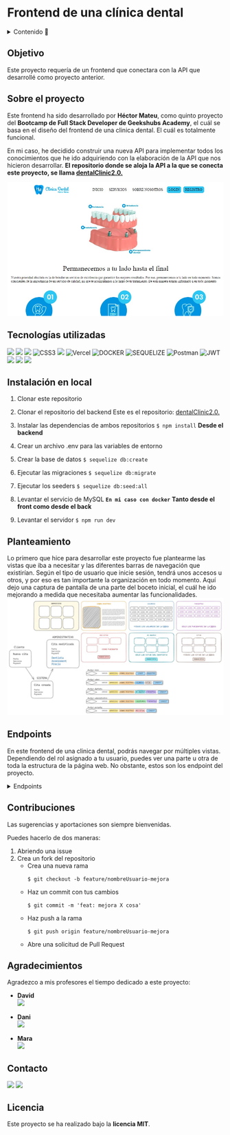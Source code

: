 # Frontend de una clínica dental
<details>
  <summary>Contenido 📝</summary>
  <ol>
    <li><a href="#objetivo">Objetivo</a></li>
    <li><a href="#sobre-el-proyecto">Sobre el proyecto</a></li>
    <li><a href="#tecnologías-utilizadas">Stack - Tecnologías utilizadas</a></li>
    <li><a href="#instalación-en-local">Instalación en local</a></li>
    <li><a href="#endpoints">Endpoints</a></li>
    <li><a href="#contribuciones">Contribuciones</a></li>
    <li><a href="#agradecimientos">Agradecimientos</a></li>
    <li><a href="#contacto">Contacto</a></li>
    <li><a href="#licencia">Licencia</a></li>
  </ol>
</details>

## Objetivo
Este proyecto requería de un frontend que conectara con la API que desarrollé como proyecto anterior.

## Sobre el proyecto
Este frontend ha sido desarrollado por **Héctor Mateu**, como quinto proyecto del **Bootcamp de Full Stack Developer de Geekshubs Academy**, el cuál se basa en el diseño del frontend de una clinica dental. El cuál es totalmente funcional.

En mi caso, he decidido construir una nueva API para implementar todos los conocimientos que he ido adquiriendo con la elaboración de la API que nos hicieron desarrollar. **El repositorio donde se aloja la API a la que se conecta este proyecto, se llama <a href = "https://github.com/hmateu/dentalClinic2.0"  target="_blank">dentalClinic2.0.</a>**

![image](./src/img/Home/home.jpg)

## Tecnologías utilizadas
<img src="https://camo.githubusercontent.com/268ac512e333b69600eb9773a8f80b7a251f4d6149642a50a551d4798183d621/68747470733a2f2f696d672e736869656c64732e696f2f62616467652f52656163742d3230323332413f7374796c653d666f722d7468652d6261646765266c6f676f3d7265616374266c6f676f436f6c6f723d363144414642" data-canonical-src="https://img.shields.io/badge/React-20232A?style=for-the-badge&amp;logo=react&amp;logoColor=61DAFB" style="max-width: 100%;"> <img src="https://user-images.githubusercontent.com/121863208/227808568-89a147ae-a047-4b1c-8065-9de44bd9bcb2.svg" style="max-width: 100%;"> <img src="https://camo.githubusercontent.com/ecd0d6fc3da2be7f3a92b0a5bb2d8a5ed5a97fba21dc59ae638caa548d79d88d/68747470733a2f2f696d672e736869656c64732e696f2f62616467652f6a61766173636970742d4546443831443f7374796c653d666f722d7468652d6261646765266c6f676f3d6a617661736372697074266c6f676f436f6c6f723d626c61636b" data-canonical-src="https://img.shields.io/badge/javascipt-EFD81D?style=for-the-badge&amp;logo=javascript&amp;logoColor=black" style="max-width: 100%;"> <img src="https://camo.githubusercontent.com/e6b67b27998fca3bccf4c0ee479fc8f9de09d91f389cccfbe6cb1e29c10cfbd7/68747470733a2f2f696d672e736869656c64732e696f2f62616467652f637373332d2532333135373242362e7376673f7374796c653d666f722d7468652d6261646765266c6f676f3d63737333266c6f676f436f6c6f723d7768697465" alt="CSS3" style="max-width: 100%;"> <img src="https://user-images.githubusercontent.com/121863208/227808650-2ae0204a-1c59-4789-bfa9-3f16b24b737d.svg" style="max-width: 100%;"> <img src="https://camo.githubusercontent.com/ae44c5148c738c467ba6e4a3f87dfb5957f0e39b7915cc6c2d8e722a0afbcf44/687474703a2f2f7468657265616c73756a69746b2d76657263656c2d62616467652e76657263656c2e6170702f3f6170703d7468657265616c73756a69746b2d76657263656c2d6261646765267374796c653d666f722d7468652d6261646765266c6f676f3d66616c7365" alt="Vercel" data-canonical-src="http://therealsujitk-vercel-badge.vercel.app/?app=therealsujitk-vercel-badge&amp;style=for-the-badge&amp;logo=false" style="max-width: 100%;"> <img src="https://camo.githubusercontent.com/b184cf7adbab9f5464e80c0f5dd32c85393f6248499a57d743e619f4214391c4/68747470733a2f2f696d672e736869656c64732e696f2f62616467652f646f636b65722d3234393645443f7374796c653d666f722d7468652d6261646765266c6f676f3d646f636b6572266c6f676f436f6c6f723d7768697465" alt="DOCKER" data-canonical-src="https://img.shields.io/badge/docker-2496ED?style=for-the-badge&amp;logo=docker&amp;logoColor=white" style="max-width: 100%;">  <img src="https://camo.githubusercontent.com/c0303b8bf28065067be013ecbfa1447392b6d328a38362de9beb6d14f810544f/68747470733a2f2f696d672e736869656c64732e696f2f62616467652f73657175656c697a652d3343373643333f7374796c653d666f722d7468652d6261646765266c6f676f3d73657175656c697a65266c6f676f436f6c6f723d7768697465" alt="SEQUELIZE" data-canonical-src="https://img.shields.io/badge/sequelize-3C76C3?style=for-the-badge&amp;logo=sequelize&amp;logoColor=white" style="max-width: 100%;"> <img src="https://camo.githubusercontent.com/3f0e26b0951bab845a1bb9a7198ecca0da272e462921b6edd85879f3673b6927/68747470733a2f2f696d672e736869656c64732e696f2f62616467652f506f73746d616e2d4646364333373f7374796c653d666f722d7468652d6261646765266c6f676f3d706f73746d616e266c6f676f436f6c6f723d7768697465" alt="Postman" data-canonical-src="https://img.shields.io/badge/Postman-FF6C37?style=for-the-badge&amp;logo=postman&amp;logoColor=white" style="max-width: 100%;"> <img src="https://camo.githubusercontent.com/4590c0af4aeb1b75233885f86e80c1da8cb2afd401173a40e41370f5cad5db20/68747470733a2f2f696d672e736869656c64732e696f2f62616467652f4a57542d626c61636b3f7374796c653d666f722d7468652d6261646765266c6f676f3d4a534f4e253230776562253230746f6b656e73" alt="JWT" data-canonical-src="https://img.shields.io/badge/JWT-black?style=for-the-badge&amp;logo=JSON%20web%20tokens" style="max-width: 100%;"> <img src="https://user-images.githubusercontent.com/121863208/227808612-8d3f0fee-99d9-45d8-8274-6584c9ac0b38.svg" style="max-width: 100%;"> <img src="https://user-images.githubusercontent.com/121863208/227808620-cd6e5d5c-dd63-4a9d-b19d-0983807cae95.svg" style="max-width: 100%;"> <img src="https://camo.githubusercontent.com/a101467fe68ef07bba498b3e4a62a62e861ef0fe93302a1076b01ae7893af544/68747470733a2f2f696d672e736869656c64732e696f2f62616467652f6e6f64652e6a732d3032364530303f7374796c653d666f722d7468652d6261646765266c6f676f3d6e6f64652e6a73266c6f676f436f6c6f723d7768697465" style="max-width: 100%;">

## Instalación en local
1. Clonar este repositorio
2. Clonar el repositorio del backend
Este es el repositorio: <a href = "https://github.com/hmateu/dentalClinic2.0"  target="_blank">dentalClinic2.0.</a>

3. Instalar las dependencias de ambos repositorios
`$ npm install`
**Desde el backend**
4. Crear un archivo .env para las variables de entorno
5. Crear la base de datos
`$ sequelize db:create`
6. Ejecutar las migraciones
`$ sequelize db:migrate`
7. Ejecutar los seeders
`$ sequelize db:seed:all`
8. Levantar el servicio de MySQL
**`En mi caso con docker`**
**Tanto desde el front como desde el back**
9. Levantar el servidor
`$ npm run dev`

## Planteamiento
Lo primero que hice para desarrollar este proyecto fue plantearme las vistas que iba a necesitar y las diferentes barras de navegación que existirían.
Según el tipo de usuario que inicie sesión, tendrá unos accesos u otros, y por eso es tan importante la organización en todo momento.
Aquí dejo una captura de pantalla de una parte del boceto inicial, el cuál he ido mejorando a medida que necesitaba aumentar las funcionalidades.
![image](./src/img/sketch.JPG)

## Endpoints
En este frontend de una clinica dental, podrás navegar por múltiples vistas. Dependiendo del rol asignado a tu usuario, puedes ver una parte u otra de toda la estructura de la página web. No obstante, estos son los endpoint del proyecto.
<details>
<summary>Endpoints</summary>
<ul>
   <li>Inicio</li>
   <li>Servicios</li>
   <li>Sobre nosotros</li>
   <li>Login</li>
   <li>Registro</li>
   <li>Mi perfil</li>
   <li>Mis citas (Como paciente)</li>
   <li>Nueva cita (Como paciente)</li>
   <li>Modificar cita (Como paciente)</li>
   <li>Mis citas (Como dentistas)</li>
   <li>Ver todos los pacientes (Como dentista)</li>
   <li>Nuevas citas (Como administrativo)</li>
   <li>Todos los usuarios, menos el admin (Como administrativo)</li>
   <li>Todos los usuarios (Como admin)</li>
   <li>Todas las citas (Como admin)</li>
</ul>
    
</details>

## Contribuciones
Las sugerencias y aportaciones son siempre bienvenidas.  

Puedes hacerlo de dos maneras:

1. Abriendo una issue
2. Crea un fork del repositorio
    - Crea una nueva rama  
        ```
        $ git checkout -b feature/nombreUsuario-mejora
        ```
    - Haz un commit con tus cambios 
        ```
        $ git commit -m 'feat: mejora X cosa'
        ```
    - Haz push a la rama 
        ```
        $ git push origin feature/nombreUsuario-mejora
        ```
    - Abre una solicitud de Pull Request

## Agradecimientos
Agradezco a mis profesores el tiempo dedicado a este proyecto:

- **David**  
<a href="https://github.com/Dave86dev" target="_blank"><img src="https://img.shields.io/badge/github-24292F?style=for-the-badge&logo=github&logoColor=red" target="_blank"></a>

- **Dani**  
<a href="https://github.com/Datata" target="_blank"><img src="https://img.shields.io/badge/github-24292F?style=for-the-badge&logo=github&logoColor=lime" target="_blank"></a>

- **Mara**  
<a href="https://github.com/MaraScampini" target="_blank"><img src="https://img.shields.io/badge/github-24292F?style=for-the-badge&logo=github&logoColor=blue" target="_blank"></a> 



## Contacto
<a href = "mailto:hmateu.ortola@gmail.com"><img src="https://img.shields.io/badge/Gmail-C6362C?style=for-the-badge&logo=gmail&logoColor=white" target="_blank"></a> <a href="https://www.linkedin.com/in/h%C3%A9ctor-mateu-ortol%C3%A1-278b92160/" target="_blank"><img src="https://img.shields.io/badge/-LinkedIn-%230077B5?style=for-the-badge&logo=linkedin&logoColor=white" target="_blank"></a> 
## Licencia
Este proyecto se ha realizado bajo la **licencia MIT**.